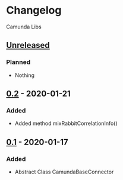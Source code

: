 # Changelog

Camunda Libs

## [Unreleased]

### Planned
- Nothing

## [0.2] - 2020-01-21

### Added
- Added method mixRabbitCorrelationInfo()

## [0.1] - 2020-01-17

### Added
- Abstract Class CamundaBaseConnector

[unreleased]: https://gitlab.com/quancy-core/libs-camunda/-/tags/0.2
[0.2]: https://gitlab.com/quancy-core/libs-camunda/-/tags/0.2
[0.1]: https://gitlab.com/quancy-core/libs-camunda/-/tags/0.1
